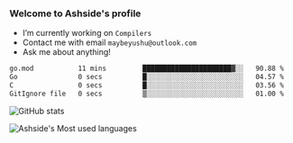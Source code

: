 ### Welcome to Ashside's profile

- I’m currently working on `Compilers`
- Contact me with email `maybeyushu@outlook.com`
- Ask me about anything!

<!--START_SECTION:waka-->

```txt
go.mod           11 mins         ██████████████████████▓░░   90.88 %
Go               0 secs          █░░░░░░░░░░░░░░░░░░░░░░░░   04.57 %
C                0 secs          █░░░░░░░░░░░░░░░░░░░░░░░░   03.56 %
GitIgnore file   0 secs          ▒░░░░░░░░░░░░░░░░░░░░░░░░   01.00 %
```

<!--END_SECTION:waka-->

![GitHub stats](https://github-readme-stats.vercel.app/api?username=Ashside)

![Ashside's Most used languages](https://github-readme-stats.vercel.app/api/top-langs/?username=Ashside&layout=compact&hide_border=true&langs_count=10)


